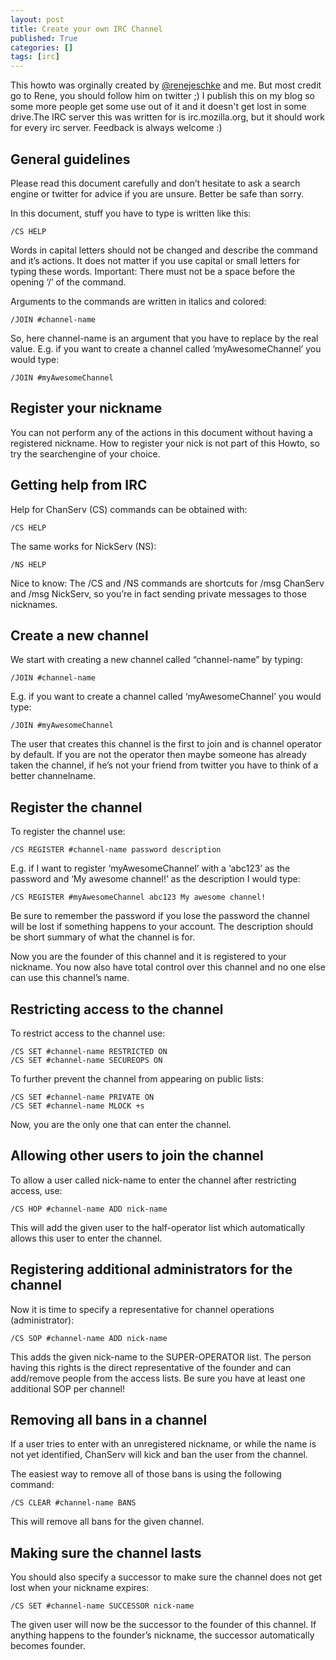 ```yaml
---
layout: post
title: Create your own IRC Channel
published: True
categories: []
tags: [irc]
---
```


This howto was orginally created by [@renejeschke](https://twitter.com/renejeschke) and me. But most credit go to Rene, you should follow him on twitter ;) I publish this on my blog so some more people get some use out of it and it doesn't get lost in some drive.The IRC server this was written for is irc.mozilla.org, but it should work for every irc server. Feedback is always welcome :)

## General guidelines

Please read this document carefully and don’t hesitate to ask a search engine or twitter for advice if you are unsure. Better be safe than sorry.

In this document, stuff you have to type is written like this:

    /CS HELP

Words in capital letters should not be changed and describe the command and it’s actions. It does not matter if you use capital or small letters for typing these words. Important: There must not be a space before the opening ‘/’ of the command.

Arguments to the commands are written in italics and colored:

    /JOIN #channel-name

So, here channel-name is an argument that you have to replace by the real value.
E.g. if you want to create a channel called ‘myAwesomeChannel’ you would type:

    /JOIN #myAwesomeChannel

## Register your nickname

You can not perform any of the actions in this document without having a registered nickname. How to register your nick is not part of this Howto, so try the searchengine of your choice.

## Getting help from IRC

Help for ChanServ (CS) commands can be obtained with:

    /CS HELP

The same works for NickServ (NS):

    /NS HELP

Nice to know: The /CS and /NS commands are shortcuts for /msg ChanServ and /msg NickServ, so you’re in fact sending private messages to those nicknames. 

## Create a new channel

We start with creating a new channel called “channel-name” by typing:

    /JOIN #channel-name

E.g. if you want to create a channel called ‘myAwesomeChannel’ you would type:

    /JOIN #myAwesomeChannel

The user that creates this channel is the first to join and is channel operator by default. If you are not the operator then maybe someone has already taken the channel, if he’s not your friend from twitter you have to think of a better channelname.

## Register the channel

To register the channel use:

    /CS REGISTER #channel-name password description

E.g. if I want to register ‘myAwesomeChannel’ with a ‘abc123’ as the password and ‘My awesome channel!’ as the description I would type:

    /CS REGISTER #myAwesomeChannel abc123 My awesome channel!


Be sure to remember the password if you lose the password the channel will be lost if something happens to your account.
The description should be short summary of what the channel is for.

Now you are the founder of this channel and it is registered to your nickname. You now also have total control over this channel and no one else can use this channel’s name.

## Restricting access to the channel

To restrict access to the channel use:

    /CS SET #channel-name RESTRICTED ON
    /CS SET #channel-name SECUREOPS ON

To further prevent the channel from appearing on public lists:

    /CS SET #channel-name PRIVATE ON
    /CS SET #channel-name MLOCK +s

Now, you are the only one that can enter the channel.

## Allowing other users to join the channel

To allow a user called nick-name to enter the channel after restricting access, use:

    /CS HOP #channel-name ADD nick-name

This will add the given user to the half-operator list which automatically allows this user to enter the channel.

## Registering additional administrators for the channel

Now it is time to specify a representative for channel operations (administrator):

    /CS SOP #channel-name ADD nick-name

This adds the given nick-name to the SUPER-OPERATOR list. The person having this rights is the direct representative of the founder and can add/remove people from the access lists. Be sure you have at least one additional SOP per channel! 

## Removing all bans in a channel

If a user tries to enter with an unregistered nickname, or while the name is not yet identified, ChanServ will kick and ban the user from the channel.

The easiest way to remove all of those bans is using the following command:

    /CS CLEAR #channel-name BANS

This will remove all bans for the given channel.

## Making sure the channel lasts

You should also specify a successor to make sure the channel does not get lost when your nickname expires:

    /CS SET #channel-name SUCCESSOR nick-name

The given user will now be the successor to the founder of this channel. If anything happens to the founder’s nickname, the successor automatically becomes founder.
